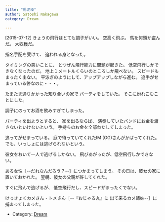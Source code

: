 ```yaml
---
title: "馬泥棒"
author: Satoshi Nakagawa
category: Dream

---
```


[2015-07-12]  きょうの飛行はとても調子がいい。
空高く飛ぶ。
馬を何頭か盗んだ。
大収穫だ。

 指名手配を受けて、
追われる身となった。

 タイミングの悪いことに、
とつぜん飛行能力に問題が起きた。
低空飛行しかできなくなったのだ。
地上１メートルくらいのところしか飛べない。
スピードもまったく出ない。
平泳ぎのようにして、アップアップしながら進む。
追手がせまっている筈なのに・・・。

<!--more-->

 たまたま通りかかった知り合いの家で
パーティをしていた。
そこに紛れこむことにした。

 調子にのってお酒を飲みすぎてしまった。

 パーティを出ようとすると、
家を出るならば、
演奏していたバンドにお金を渡さないといけないという。
手持ちのお金を全部わたしてしまった。

 追ってがせまっている。
庭で待っていてくれたIM (OG)さんがかばってくれた。
でも、いっしょには逃げられないという。

 彼女をおいて一人で逃げるしかない。
飛びあがったが、低空飛行しかできない。

 ある女性［--だれなんだろう？--］につかまってしまう。
その日は、彼女の家に置いておかれた。
翌朝、彼女の父親が許してくれた。

 すぐに飛んで逃げるが、
低空飛行だし、スピードがまったくでない。

 けっきょくカメさん・トメさん［--『おじゃる丸』に
出て来るカメ姉妹--］に捕まってしまった。

- Category: [Dream](/categories.html#Dream)

